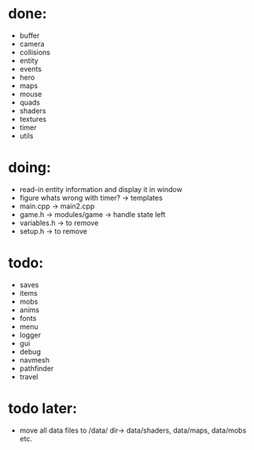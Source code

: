 
# done:
- buffer
- camera
- collisions
- entity
- events
- hero
- maps
- mouse
- quads
- shaders
- textures
- timer
- utils


# doing:
- read-in entity information and display it in window
- figure whats wrong with timer? -> templates
- main.cpp -> main2.cpp
- game.h   -> modules/game -> handle state left
- variables.h -> to remove
- setup.h -> to remove



# todo:
- saves
- items
- mobs
- anims
- fonts
- menu
- logger
- gui
- debug
- navmesh
- pathfinder
- travel

# todo later:
- move all data files to /data/ dir-> data/shaders, data/maps, data/mobs etc.

